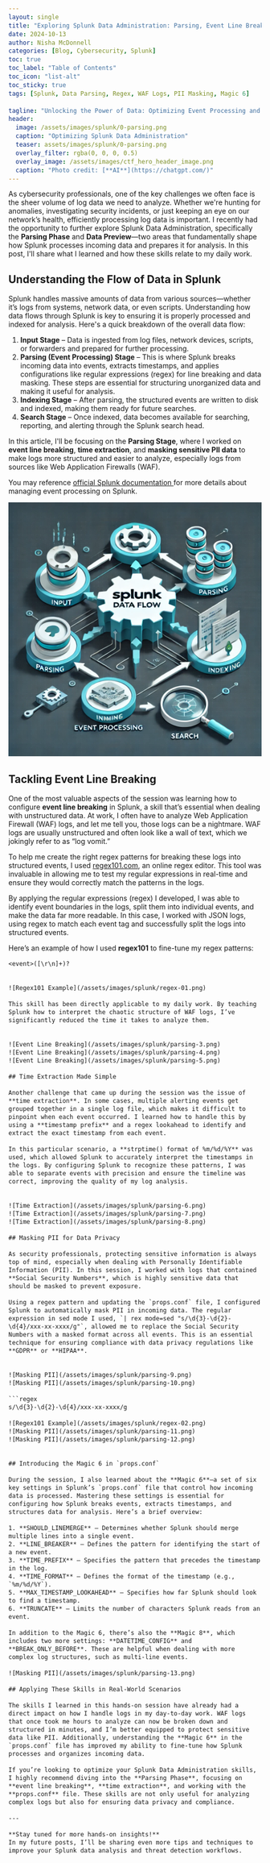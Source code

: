 ```yaml
---
layout: single
title: "Exploring Splunk Data Administration: Parsing, Event Line Breaking, and Data Privacy"
date: 2024-10-13
author: Nisha McDonnell
categories: [Blog, Cybersecurity, Splunk]
toc: true
toc_label: "Table of Contents"
toc_icon: "list-alt"
toc_sticky: true
tags: [Splunk, Data Parsing, Regex, WAF Logs, PII Masking, Magic 6]

tagline: "Unlocking the Power of Data: Optimizing Event Processing and Privacy in Splunk"
header:
  image: /assets/images/splunk/0-parsing.png
  caption: "Optimizing Splunk Data Administration"
  teaser: assets/images/splunk/0-parsing.png
  overlay_filter: rgba(0, 0, 0, 0.5)
  overlay_image: /assets/images/ctf_hero_header_image.png
  caption: "Photo credit: [**AI**](https://chatgpt.com/)"
---
```

As cybersecurity professionals, one of the key challenges we often face is the sheer volume of log data we need to analyze. Whether we're hunting for anomalies, investigating security incidents, or just keeping an eye on our network’s health, efficiently processing log data is important. I recently had the opportunity to further explore Splunk Data Administration, specifically the **Parsing Phase** and **Data Preview**—two areas that fundamentally shape how Splunk processes incoming data and prepares it for analysis. In this post, I'll share what I learned and how these skills relate to my daily work.

## Understanding the Flow of Data in Splunk

Splunk handles massive amounts of data from various sources—whether it’s logs from systems, network data, or even scripts. Understanding how data flows through Splunk is key to ensuring it is properly processed and indexed for analysis. Here's a quick breakdown of the overall data flow:

1. **Input Stage** – Data is ingested from log files, network devices, scripts, or forwarders and prepared for further processing.
2. **Parsing (Event Processing) Stage** – This is where Splunk breaks incoming data into events, extracts timestamps, and applies configurations like regular expressions (regex) for line breaking and data masking. These steps are essential for structuring unorganized data and making it useful for analysis.
3. **Indexing Stage** – After parsing, the structured events are written to disk and indexed, making them ready for future searches.
4. **Search Stage** – Once indexed, data becomes available for searching, reporting, and alerting through the Splunk search head.

In this article, I'll be focusing on the **Parsing Stage**, where I worked on **event line breaking**, **time extraction**, and **masking sensitive PII data** to make logs more structured and easier to analyze, especially logs from sources like Web Application Firewalls (WAF). 

You may reference <a href="https://docs.splunk.com/Documentation/SplunkCloud/9.2.2406/Data/Overviewofeventprocessing" >official Splunk documentation </a> for more details about managing event processing on Splunk. 


![Splunk Data Flow](/assets/images/splunk/parsing-2.png)

## Tackling Event Line Breaking

One of the most valuable aspects of the session was learning how to configure **event line breaking** in Splunk, a skill that’s essential when dealing with unstructured data. At work, I often have to analyze Web Application Firewall (WAF) logs, and let me tell you, those logs can be a nightmare. WAF logs are usually unstructured and often look like a wall of text, which we jokingly refer to as “log vomit.”

To help me create the right regex patterns for breaking these logs into structured events, I used [regex101.com](https://regex101.com), an online regex editor. This tool was invaluable in allowing me to test my regular expressions in real-time and ensure they would correctly match the patterns in the logs.

By applying the regular expressions (regex) I developed, I was able to identify event boundaries in the logs, split them into individual events, and make the data far more readable. In this case, I worked with JSON logs, using regex to match each event tag and successfully split the logs into structured events.

Here’s an example of how I used **regex101** to fine-tune my regex patterns:

```regex
<event>([\r\n]+)?


![Regex101 Example](/assets/images/splunk/regex-01.png)

This skill has been directly applicable to my daily work. By teaching Splunk how to interpret the chaotic structure of WAF logs, I’ve significantly reduced the time it takes to analyze them.


![Event Line Breaking](/assets/images/splunk/parsing-3.png)
![Event Line Breaking](/assets/images/splunk/parsing-4.png)
![Event Line Breaking](/assets/images/splunk/parsing-5.png)

## Time Extraction Made Simple

Another challenge that came up during the session was the issue of **time extraction**. In some cases, multiple alerting events get grouped together in a single log file, which makes it difficult to pinpoint when each event occurred. I learned how to handle this by using a **timestamp prefix** and a regex lookahead to identify and extract the exact timestamp from each event.

In this particular scenario, a **strptime() format of %m/%d/%Y** was used, which allowed Splunk to accurately interpret the timestamps in the logs. By configuring Splunk to recognize these patterns, I was able to separate events with precision and ensure the timeline was correct, improving the quality of my log analysis.


![Time Extraction](/assets/images/splunk/parsing-6.png)
![Time Extraction](/assets/images/splunk/parsing-7.png)
![Time Extraction](/assets/images/splunk/parsing-8.png)

## Masking PII for Data Privacy

As security professionals, protecting sensitive information is always top of mind, especially when dealing with Personally Identifiable Information (PII). In this session, I worked with logs that contained **Social Security Numbers**, which is highly sensitive data that should be masked to prevent exposure.

Using a regex pattern and updating the `props.conf` file, I configured Splunk to automatically mask PII in incoming data. The regular expression in sed mode I used, `| rex mode=sed "s/\d{3}-\d{2}-\d{4}/xxx-xx-xxxx/g"`, allowed me to replace the Social Security Numbers with a masked format across all events. This is an essential technique for ensuring compliance with data privacy regulations like **GDPR** or **HIPAA**.


![Masking PII](/assets/images/splunk/parsing-9.png)
![Masking PII](/assets/images/splunk/parsing-10.png)

```regex
s/\d{3}-\d{2}-\d{4}/xxx-xx-xxxx/g

![Regex101 Example](/assets/images/splunk/regex-02.png)
![Masking PII](/assets/images/splunk/parsing-11.png)
![Masking PII](/assets/images/splunk/parsing-12.png)


## Introducing the Magic 6 in `props.conf`

During the session, I also learned about the **Magic 6**—a set of six key settings in Splunk’s `props.conf` file that control how incoming data is processed. Mastering these settings is essential for configuring how Splunk breaks events, extracts timestamps, and structures data for analysis. Here’s a brief overview:

1. **SHOULD_LINEMERGE** – Determines whether Splunk should merge multiple lines into a single event.
2. **LINE_BREAKER** – Defines the pattern for identifying the start of a new event.
3. **TIME_PREFIX** – Specifies the pattern that precedes the timestamp in the log.
4. **TIME_FORMAT** – Defines the format of the timestamp (e.g., `%m/%d/%Y`).
5. **MAX_TIMESTAMP_LOOKAHEAD** – Specifies how far Splunk should look to find a timestamp.
6. **TRUNCATE** – Limits the number of characters Splunk reads from an event.

In addition to the Magic 6, there’s also the **Magic 8**, which includes two more settings: **DATETIME_CONFIG** and **BREAK_ONLY_BEFORE**. These are helpful when dealing with more complex log structures, such as multi-line events.

![Masking PII](/assets/images/splunk/parsing-13.png)

## Applying These Skills in Real-World Scenarios

The skills I learned in this hands-on session have already had a direct impact on how I handle logs in my day-to-day work. WAF logs that once took me hours to analyze can now be broken down and structured in minutes, and I’m better equipped to protect sensitive data like PII. Additionally, understanding the **Magic 6** in the `props.conf` file has improved my ability to fine-tune how Splunk processes and organizes incoming data.

If you’re looking to optimize your Splunk Data Administration skills, I highly recommend diving into the **Parsing Phase**, focusing on **event line breaking**, **time extraction**, and working with the **props.conf** file. These skills are not only useful for analyzing complex logs but also for ensuring data privacy and compliance.

---

**Stay tuned for more hands-on insights!**  
In my future posts, I’ll be sharing even more tips and techniques to improve your Splunk data analysis and threat detection workflows.
